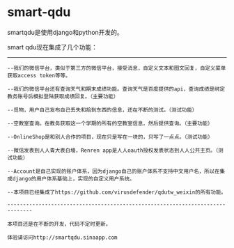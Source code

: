 smart-qdu
=========

smartqdu是使用django和python开发的。


smart qdu现在集成了几个功能：

----------------------------------------------------------------------------------

    --我们的微信平台，类似于第三方的微信平台，接受消息，自定义文本和图文回复，自定义菜单获取access token等等。
    
    --我们的微信平台还有查询天气和期末成绩功能。查询天气是百度提供的api，查询成绩是绑定教务账号后模拟登陆获取成绩回复。（主要功能）
    
    --觅物，用户自己发布自己丢失和拾到东西的信息，还在不断的测试。（测试功能）
    
    --空教室查询。在教务获取这一个学期的所有的空教室信息，然后提供查询。（主要功能）
    
    --OnlineShop是和别人合作的项目，现在只是写在一块的，只写了一点点。（测试功能）
    
    --微信发表到人人青大表白墙，Renren app是人人oauth授权发表状态到人人公共主页。（测试功能）
    
    --Account是自己实现的账户体系，因为django自己的账户体系不支持中文用户名，所以在集成django的用户体系基础上，实现的自定义用户系统。
    
    --本项目已经集成了https://github.com/virusdefender/qdutw_weixin的所有功能。
    
    ------------------------------------------------------------------------------
    
    本项目还是在不断的开发，代码不定时更新。
    
    体验请访问http://smartqdu.sinaapp.com
    
